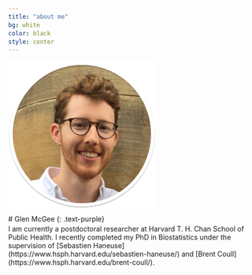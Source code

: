 ```yaml
---
title: "about me"
bg: white
color: black
style: center
---
```



<div class="container">
  <div class="row">
    <div class="col-md-6">
      <img src="img/headshot1sh.png" height="300px" width="300px">
      <br>
      # Glen McGee
      {: .text-purple}
      <span class="fa-stack subtlecircle" style="font-size:25px; background:white">
        <i class="fa fa-circle fa-stack-2x text-white"></i>
        <a href="mailto:glen_mcgee@hsph.harvard.edu"><i class="fa fa-envelope fa-stack-1x text-black"></i></a>
      </span>
      <span class="fa-stack subtlecircle" style="font-size:25px; background:white">
        <i class="fa fa-circle fa-stack-2x text-white"></i>
        <a href="https://github.com/glenmcgee"><i class="fa fa-github fa-stack-1x text-black"></i></a>
      </span>
      <span class="fa-stack subtlecircle" style="font-size:25px; background:white">
        <i class="fa fa-circle fa-stack-2x text-white"></i>
        <a href="https://scholar.google.com/citations?user=Fe524GEAAAAJ&hl=en&oi=ao"><i class="fa fa-graduation-cap fa-stack-1x text-black"></i></a>
      </span>
    </div>
    <div class="col-md-6"> 
      I am currently a postdoctoral researcher at Harvard T. H. Chan School of Public Health. I recently completed my PhD in Biostatistics under the supervision of [Sebastien Haneuse](https://www.hsph.harvard.edu/sebastien-haneuse/) and [Brent Coull](https://www.hsph.harvard.edu/brent-coull/).
    </div>
  </div><!-- row -->
</div> <!-- /container -->


 





<!--<span id="forkongithub">
  <a href="{{ site.source_link }}" class="bg-black">
    Fork me on GitHub
  </a>
</span>-->
